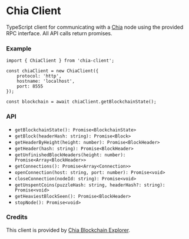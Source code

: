 # Chia Client

TypeScript client for communicating with a [Chia](https://www.chia.net/) node using the provided RPC interface. All API calls return promises.

### Example

```
import { ChiaClient } from 'chia-client';

const chiaClient = new ChiaClient({
    protocol: 'http',
    hostname: 'localhost',
    port: 8555
});

const blockchain = await chiaClient.getBlockchainState();
```

### API

- `getBlockchainState(): Promise<BlockchainState>`
- `getBlock(headerHash: string): Promise<Block>`
- `getHeaderByHeight(height: number): Promise<BlockHeader>`
- `getHeader(hash: string): Promise<BlockHeader>`
- `getUnfinishedBlockHeaders(height: number): Promise<Array<BlockHeader>>`
- `getConnections(): Promise<Array<Connection>>`
- `openConnection(host: string, port: number): Promise<void>`
- `closeConnection(nodeId: string): Promise<void>`
- `getUnspentCoins(puzzleHash: string, headerHash?: string): Promise<void>`
- `getHeaviestBlockSeen(): Promise<BlockHeader>`
- `stopNode(): Promise<void>`

### Credits

This client is provided by [Chia Blockchain Explorer](https://www.chiaexplorer.com).